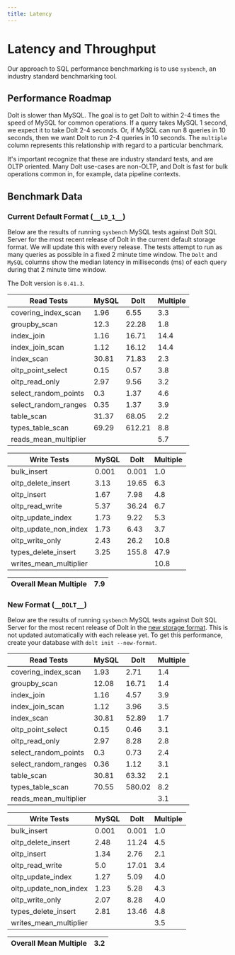 ```yaml
---
title: Latency
---
```


# Latency and Throughput

Our approach to SQL performance benchmarking is to use `sysbench`, an
industry standard benchmarking tool.

## Performance Roadmap

Dolt is slower than MySQL. The goal is to get Dolt to within 2-4 times
the speed of MySQL for common operations. If a query takes MySQL 1
second, we expect it to take Dolt 2-4 seconds. Or, if MySQL can run 8
queries in 10 seconds, then we want Dolt to run 2-4 queries in 10
seconds. The `multiple` column represents this relationship with
regard to a particular benchmark.

It's important recognize that these are industry standard tests, and
are OLTP oriented. Many Dolt use-cases are non-OLTP, and Dolt is fast
for bulk operations common in, for example, data pipeline contexts.

## Benchmark Data

### Current Default Format (`__LD_1__`)

Below are the results of running `sysbench` MySQL tests against Dolt
SQL Server for the most recent release of Dolt in the current default 
storage format. We will update this with every release. The tests 
attempt to run as many queries as possible in a fixed 2 minute time 
window. The `Dolt` and `MySQL` columns show the median latency in 
milliseconds (ms) of each query during that 2 minute time window.

The Dolt version is `0.41.3`.
<!-- START___LD_1___LATENCY_RESULTS_TABLE -->
|       Read Tests        | MySQL |  Dolt  | Multiple |
|-------------------------|-------|--------|----------|
| covering\_index\_scan   |  1.96 |   6.55 |      3.3 |
| groupby\_scan           |  12.3 |  22.28 |      1.8 |
| index\_join             |  1.16 |  16.71 |     14.4 |
| index\_join\_scan       |  1.12 |  16.12 |     14.4 |
| index\_scan             | 30.81 |  71.83 |      2.3 |
| oltp\_point\_select     |  0.15 |   0.57 |      3.8 |
| oltp\_read\_only        |  2.97 |   9.56 |      3.2 |
| select\_random\_points  |   0.3 |   1.37 |      4.6 |
| select\_random\_ranges  |  0.35 |   1.37 |      3.9 |
| table\_scan             | 31.37 |  68.05 |      2.2 |
| types\_table\_scan      | 69.29 | 612.21 |      8.8 |
| reads\_mean\_multiplier |       |        |      5.7 |

|       Write Tests        | MySQL | Dolt  | Multiple |
|--------------------------|-------|-------|----------|
| bulk\_insert             | 0.001 | 0.001 |      1.0 |
| oltp\_delete\_insert     |  3.13 | 19.65 |      6.3 |
| oltp\_insert             |  1.67 |  7.98 |      4.8 |
| oltp\_read\_write        |  5.37 | 36.24 |      6.7 |
| oltp\_update\_index      |  1.73 |  9.22 |      5.3 |
| oltp\_update\_non\_index |  1.73 |  6.43 |      3.7 |
| oltp\_write\_only        |  2.43 |  26.2 |     10.8 |
| types\_delete\_insert    |  3.25 | 155.8 |     47.9 |
| writes\_mean\_multiplier |       |       |     10.8 |

| Overall Mean Multiple | 7.9 |
|-----------------------|-----|
<!-- END___LD_1___LATENCY_RESULTS_TABLE -->

### New Format (`__DOLT__`)

Below are the results of running `sysbench` MySQL tests against Dolt
SQL Server for the most recent release of Dolt in the [new 
storage format](https://www.dolthub.com/blog/2022-08-12-new-format-migraiton/).
This is not updated automatically with each release yet.
To get this performance, create your database with `dolt init --new-format`. 
<!-- START___DOLT___LATENCY_RESULTS_TABLE -->
|       Read Tests        | MySQL |  Dolt  | Multiple |
|-------------------------|-------|--------|----------|
| covering\_index\_scan   |  1.93 |   2.71 |      1.4 |
| groupby\_scan           | 12.08 |  16.71 |      1.4 |
| index\_join             |  1.16 |   4.57 |      3.9 |
| index\_join\_scan       |  1.12 |   3.96 |      3.5 |
| index\_scan             | 30.81 |  52.89 |      1.7 |
| oltp\_point\_select     |  0.15 |   0.46 |      3.1 |
| oltp\_read\_only        |  2.97 |   8.28 |      2.8 |
| select\_random\_points  |   0.3 |   0.73 |      2.4 |
| select\_random\_ranges  |  0.36 |   1.12 |      3.1 |
| table\_scan             | 30.81 |  63.32 |      2.1 |
| types\_table\_scan      | 70.55 | 580.02 |      8.2 |
| reads\_mean\_multiplier |       |        |      3.1 |

|       Write Tests        | MySQL | Dolt  | Multiple |
|--------------------------|-------|-------|----------|
| bulk\_insert             | 0.001 | 0.001 |      1.0 |
| oltp\_delete\_insert     |  2.48 | 11.24 |      4.5 |
| oltp\_insert             |  1.34 |  2.76 |      2.1 |
| oltp\_read\_write        |   5.0 | 17.01 |      3.4 |
| oltp\_update\_index      |  1.27 |  5.09 |      4.0 |
| oltp\_update\_non\_index |  1.23 |  5.28 |      4.3 |
| oltp\_write\_only        |  2.07 |  8.28 |      4.0 |
| types\_delete\_insert    |  2.81 | 13.46 |      4.8 |
| writes\_mean\_multiplier |       |       |      3.5 |

| Overall Mean Multiple | 3.2 |
|-----------------------|-----|
<!-- END___DOLT___LATENCY_RESULTS_TABLE -->
<br/>

